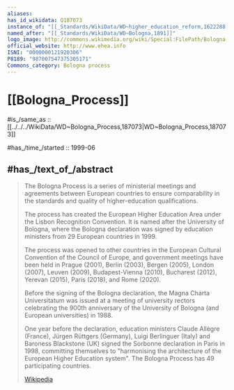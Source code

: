 ```yaml
---
aliases: 
has_id_wikidata: Q187073
instance_of: "[[_Standards/WikiData/WD~higher_education_reform,1622288]]"
named_after: "[[_Standards/WikiData/WD~Bologna,1891]]"
logo_image: http://commons.wikimedia.org/wiki/Special:FilePath/Bologna-Prozess-Logo.svg
official_website: http://www.ehea.info
ISNI: "0000000121920306"
P8189: "987007547375305171"
Commons_category: Bologna process
---
```


# [[Bologna_Process]] 

#is_/same_as :: [[../../../WikiData/WD~Bologna_Process,187073|WD~Bologna_Process,187073]] 

#has_/time_/started :: 1999-06 

## #has_/text_of_/abstract 

> The Bologna Process is a series of ministerial meetings and agreements between European countries 
> to ensure comparability in the standards and quality of higher-education qualifications. 
> 
> The process has created the European Higher Education Area under the Lisbon Recognition Convention. 
> It is named after the University of Bologna, 
> where the Bologna declaration was signed by education ministers from 29 European countries in 1999. 
> 
> The process was opened to other countries in the European Cultural Convention of the Council of Europe, and government meetings have been held in Prague (2001), Berlin (2003), Bergen (2005), London (2007), Leuven (2009), Budapest-Vienna (2010), Bucharest (2012), Yerevan (2015), Paris (2018), and Rome (2020).
>
> Before the signing of the Bologna declaration, 
> the Magna Charta Universitatum was issued at a meeting of university rectors 
> celebrating the 900th anniversary of the University of Bologna (and European universities) in 1988. 
> 
> One year before the declaration, education ministers Claude Allègre (France), Jürgen Rüttgers (Germany), Luigi Berlinguer (Italy) and Baroness Blackstone (UK) signed the Sorbonne declaration in Paris in 1998, committing themselves to "harmonising the architecture of the European Higher Education system". 
> The Bologna Process has 49 participating countries.
>
> [Wikipedia](https://en.wikipedia.org/wiki/Bologna%20Process) 

